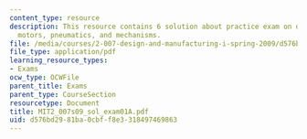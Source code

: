 ```yaml
---
content_type: resource
description: This resource contains 6 solution about practice exam on drawing, CAD,
  motors, pneumatics, and mechanisms.
file: /media/courses/2-007-design-and-manufacturing-i-spring-2009/d576bd2981ba0cbff8e3318497469863_MIT2_007s09_sol_exam01A.pdf
file_type: application/pdf
learning_resource_types:
- Exams
ocw_type: OCWFile
parent_title: Exams
parent_type: CourseSection
resourcetype: Document
title: MIT2_007s09_sol_exam01A.pdf
uid: d576bd29-81ba-0cbf-f8e3-318497469863
---
```

